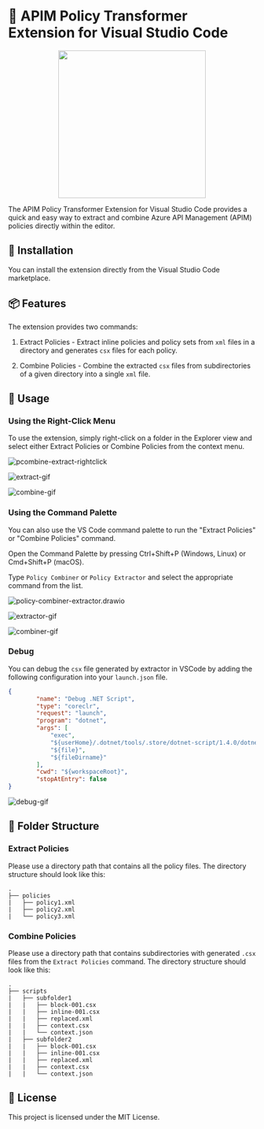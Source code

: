 # 🚀 APIM Policy Transformer Extension for Visual Studio Code

<p align="center">
  <img width="300" height="300" src="https://raw.githubusercontent.com/zoeyzuo-se/vsc-apim-policy-transformer/main/images/icon.png">
</p>

The APIM Policy Transformer Extension for Visual Studio Code provides a quick and easy way to extract and combine Azure API Management (APIM) policies directly within the editor.

## 🔧 Installation
You can install the extension directly from the Visual Studio Code marketplace.

## 📦 Features
The extension provides two commands:

1. Extract Policies - Extract inline policies and policy sets from `xml` files in a directory and generates `csx` files for each policy.

2. Combine Policies - Combine the extracted `csx` files from subdirectories of a given directory into a single `xml` file.

## 📝 Usage
### Using the Right-Click Menu
To use the extension, simply right-click on a folder in the Explorer view and select either Extract Policies or Combine Policies from the context menu.

![pcombine-extract-rightclick](https://raw.githubusercontent.com/zoeyzuo-se/vsc-apim-policy-transformer/main/images/combine-extract-rightclick.png)

![extract-gif](https://raw.githubusercontent.com/zoeyzuo-se/vsc-apim-policy-transformer/main/images/extract.gif)

![combine-gif](https://raw.githubusercontent.com/zoeyzuo-se/vsc-apim-policy-transformer/main/images/combine.gif)

### Using the Command Palette
You can also use the VS Code command palette to run the "Extract Policies" or "Combine Policies" command.

Open the Command Palette by pressing Ctrl+Shift+P (Windows, Linux) or Cmd+Shift+P (macOS).

Type `Policy Combiner` or `Policy Extractor` and select the appropriate command from the list.

![policy-combiner-extractor.drawio](https://raw.githubusercontent.com/zoeyzuo-se/vsc-apim-policy-transformer/main/images/policy-combiner-extractor.drawio.png)

![extractor-gif](https://raw.githubusercontent.com/zoeyzuo-se/vsc-apim-policy-transformer/main/images/extractor.gif)

![combiner-gif](https://raw.githubusercontent.com/zoeyzuo-se/vsc-apim-policy-transformer/main/images/combiner.gif)

### Debug

You can debug the `csx` file generated by extractor in VSCode by adding the following configuration into your `launch.json` file.

```json
{
        "name": "Debug .NET Script",
        "type": "coreclr",
        "request": "launch",
        "program": "dotnet",
        "args": [
            "exec",
            "${userHome}/.dotnet/tools/.store/dotnet-script/1.4.0/dotnet-script/1.4.0/tools/net7.0/any/dotnet-script.dll",
            "${file}",
            "${fileDirname}"
        ],
        "cwd": "${workspaceRoot}",
        "stopAtEntry": false
}
```

![debug-gif](https://raw.githubusercontent.com/zoeyzuo-se/vsc-apim-policy-transformer/main/images/debug-csx.gif)

## 📂 Folder Structure
### Extract Policies
Please use a directory path that contains all the policy files. The directory structure should look like this:

```
.
├── policies
|   ├── policy1.xml
|   ├── policy2.xml
|   └── policy3.xml
```

### Combine Policies
Please use a directory path that contains subdirectories with generated `.csx` files from the `Extract Policies` command. The directory structure should look like this:

```
.
├── scripts
|   ├── subfolder1
|   |   ├── block-001.csx
|   |   ├── inline-001.csx
|   |   ├── replaced.xml
|   |   ├── context.csx
|   |   └── context.json
|   ├── subfolder2
|   |   ├── block-001.csx
|   |   ├── inline-001.csx
|   |   ├── replaced.xml
|   |   ├── context.csx
|   |   └── context.json
```



## 📜 License
This project is licensed under the MIT License.